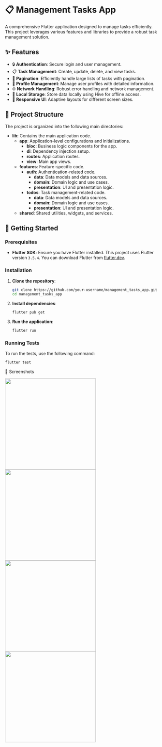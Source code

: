 # 📋 Management Tasks App

A comprehensive Flutter application designed to manage tasks efficiently. This project leverages various features and libraries to provide a robust task management solution.

## ✨ Features

- 🔒 **Authentication**: Secure login and user management.
- 📋 **Task Management**: Create, update, delete, and view tasks.
- 📜 **Pagination**: Efficiently handle large lists of tasks with pagination.
- 👤 **Profile Management**: Manage user profiles with detailed information.
- 🌐 **Network Handling**: Robust error handling and network management.
- 💾 **Local Storage**: Store data locally using Hive for offline access.
- 📱 **Responsive UI**: Adaptive layouts for different screen sizes.

## 📂 Project Structure

The project is organized into the following main directories:

- **lib**: Contains the main application code.
  - **app**: Application-level configurations and initializations.
    - **bloc**: Business logic components for the app.
    - **di**: Dependency injection setup.
    - **routes**: Application routes.
    - **view**: Main app views.
  - **features**: Feature-specific code.
    - **auth**: Authentication-related code.
      - **data**: Data models and data sources.
      - **domain**: Domain logic and use cases.
      - **presentation**: UI and presentation logic.
    - **todos**: Task management-related code.
      - **data**: Data models and data sources.
      - **domain**: Domain logic and use cases.
      - **presentation**: UI and presentation logic.
  - **shared**: Shared utilities, widgets, and services.

## 🚀 Getting Started

### Prerequisites

- **Flutter SDK**: Ensure you have Flutter installed. This project uses Flutter version `3.5.4`. You can download Flutter from [flutter.dev](https://flutter.dev).

### Installation

1. **Clone the repository**:
    ```sh
    git clone https://github.com/your-username/management_tasks_app.git
    cd management_tasks_app
    ```

2. **Install dependencies**:
    ```sh
    flutter pub get
    ```

3. **Run the application**:
    ```sh
    flutter run
    ```

### Running Tests

To run the tests, use the following command:
```sh
flutter test

```


📸 Screenshots


<img src="https://github.com/user-attachments/assets/a9fb6b13-2732-42a8-a48e-41c8d98ad3d1" width="300">
<img src="https://github.com/user-attachments/assets/6376a97d-bc78-4581-b49e-ddfc646433e0" width="300">
<img src="https://github.com/user-attachments/assets/c7d90ad6-273f-4db4-8124-538805c75f57" width="300">
<img src="https://github.com/user-attachments/assets/ca4d89a8-9c0c-47ac-9c3a-1f1ca0d360ce" width="300">


